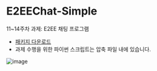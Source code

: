 # E2EEChat-Simple
11~14주차 과제: E2EE 채팅 프로그램 

* [패키지 다운로드](https://github.com/CNUCSE-InformationSecurity-2022-Fall/E2EEChat-Simple/releases/tag/assignment)
* 과제 수행을 위한 파이썬 스크립트는 압축 파일 내에 있습니다.


![image](https://user-images.githubusercontent.com/13935811/203414191-777a2ef0-bde4-4c43-b89f-33408045f93e.png)
